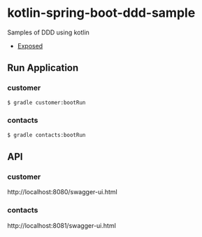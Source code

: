 # kotlin-spring-boot-ddd-sample

Samples of DDD using kotlin

- [Exposed](https://github.com/JetBrains/Exposed)

## Run Application

### customer
``` bash
$ gradle customer:bootRun
```

### contacts
``` bash
$ gradle contacts:bootRun
```


## API

### customer
http://localhost:8080/swagger-ui.html

### contacts
http://localhost:8081/swagger-ui.html
